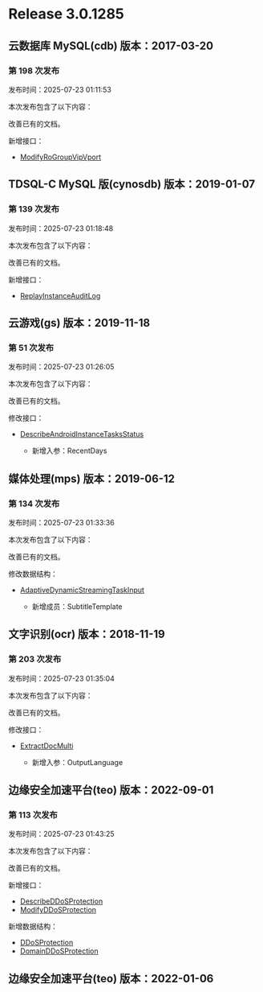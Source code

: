 # Release 3.0.1285

## 云数据库 MySQL(cdb) 版本：2017-03-20

### 第 198 次发布

发布时间：2025-07-23 01:11:53

本次发布包含了以下内容：

改善已有的文档。

新增接口：

* [ModifyRoGroupVipVport](https://cloud.tencent.com/document/api/236/121628)



## TDSQL-C MySQL 版(cynosdb) 版本：2019-01-07

### 第 139 次发布

发布时间：2025-07-23 01:18:48

本次发布包含了以下内容：

改善已有的文档。

新增接口：

* [ReplayInstanceAuditLog](https://cloud.tencent.com/document/api/1003/121629)



## 云游戏(gs) 版本：2019-11-18

### 第 51 次发布

发布时间：2025-07-23 01:26:05

本次发布包含了以下内容：

改善已有的文档。

修改接口：

* [DescribeAndroidInstanceTasksStatus](https://cloud.tencent.com/document/api/1162/117270)

	* 新增入参：RecentDays




## 媒体处理(mps) 版本：2019-06-12

### 第 134 次发布

发布时间：2025-07-23 01:33:36

本次发布包含了以下内容：

改善已有的文档。

修改数据结构：

* [AdaptiveDynamicStreamingTaskInput](https://cloud.tencent.com/document/api/862/37615#AdaptiveDynamicStreamingTaskInput)

	* 新增成员：SubtitleTemplate




## 文字识别(ocr) 版本：2018-11-19

### 第 203 次发布

发布时间：2025-07-23 01:35:04

本次发布包含了以下内容：

改善已有的文档。

修改接口：

* [ExtractDocMulti](https://cloud.tencent.com/document/api/866/119451)

	* 新增入参：OutputLanguage




## 边缘安全加速平台(teo) 版本：2022-09-01

### 第 113 次发布

发布时间：2025-07-23 01:43:25

本次发布包含了以下内容：

改善已有的文档。

新增接口：

* [DescribeDDoSProtection](https://cloud.tencent.com/document/api/1552/121631)
* [ModifyDDoSProtection](https://cloud.tencent.com/document/api/1552/121630)

新增数据结构：

* [DDoSProtection](https://cloud.tencent.com/document/api/1552/80721#DDoSProtection)
* [DomainDDoSProtection](https://cloud.tencent.com/document/api/1552/80721#DomainDDoSProtection)



## 边缘安全加速平台(teo) 版本：2022-01-06



